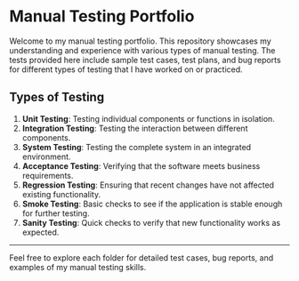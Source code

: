 # Manual Testing Portfolio

Welcome to my manual testing portfolio. This repository showcases my understanding and experience with various types of manual testing. The tests provided here include sample test cases, test plans, and bug reports for different types of testing that I have worked on or practiced.

## Types of Testing

1. **Unit Testing**: Testing individual components or functions in isolation.
2. **Integration Testing**: Testing the interaction between different components.
3. **System Testing**: Testing the complete system in an integrated environment.
4. **Acceptance Testing**: Verifying that the software meets business requirements.
5. **Regression Testing**: Ensuring that recent changes have not affected existing functionality.
6. **Smoke Testing**: Basic checks to see if the application is stable enough for further testing.
7. **Sanity Testing**: Quick checks to verify that new functionality works as expected.

---

Feel free to explore each folder for detailed test cases, bug reports, and examples of my manual testing skills.
